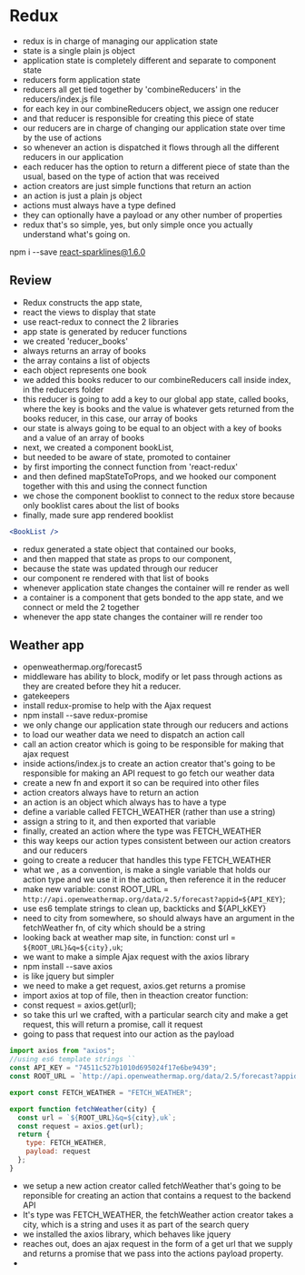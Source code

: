 # Redux

* redux is in charge of managing our application state
* state is a single plain js object
* application state is completely different and separate to component state
* reducers form application state
* reducers all get tied together by 'combineReducers' in the reducers/index.js file
* for each key in our combineReducers object, we assign one reducer
* and that reducer is responsible for creating this piece of state
* our reducers are in charge of changing our application state over time by the use of actions
* so whenever an action is dispatched it flows through all the different reducers in our application
* each reducer has the option to return a different piece of state than the usual, based on the type of action that was received
* action creators are just simple functions that return an action
* an action is just a plain js object
* actions must always have a type defined
* they can optionally have a payload or any other number of properties
* redux that's so simple, yes, but only simple once you actually understand what's going on.

npm i --save react-sparklines@1.6.0

## Review

* Redux constructs the app state,
* react the views to display that state
* use react-redux to connect the 2 libraries
* app state is generated by reducer functions
* we created 'reducer_books'
* always returns an array of books
* the array contains a list of objects
* each object represents one book
* we added this books reducer to our combineReducers call inside index, in the reducers folder
* this reducer is going to add a key to our global app state, called books, where the key is books and the value is whatever gets returned from the books reducer, in this case, our array of books
* our state is always going to be equal to an object with a key of books and a value of an array of books
* next, we created a component bookList,
* but needed to be aware of state, promoted to container
* by first importing the connect function from 'react-redux'
* and then defined mapStateToProps, and we hooked our component together with this and using the connect function
* we chose the component booklist to connect to the redux store because only booklist cares about the list of books
* finally, made sure app rendered booklist

```jsx
<BookList />
```

* redux generated a state object that contained our books,
* and then mapped that state as props to our component,
* because the state was updated through our reducer
* our component re rendered with that list of books
* whenever application state changes the container will re render as well
* a container is a component that gets bonded to the app state, and we connect or meld the 2 together
* whenever the app state changes the container will re render too

## Weather app

* openweathermap.org/forecast5
* middleware has ability to block, modify or let pass through actions as they are created before they hit a reducer.
* gatekeepers
* install redux-promise to help with the Ajax request
* npm install --save redux-promise
* we only change our application state through our reducers and actions
* to load our weather data we need to dispatch an action call
* call an action creator which is going to be responsible for making that ajax request
* inside actions/index.js to create an action creator that's going to be responsible for making an API request to go fetch our weather data
* create a new fn and export it so can be required into other files
* action creators always have to return an action
* an action is an object which always has to have a type
* define a variable called FETCH_WEATHER (rather than use a string)
* assign a string to it, and then exported that variable
* finally, created an action where the type was FETCH_WEATHER
* this way keeps our action types consistent between our action creators and our reducers
* going to create a reducer that handles this type FETCH_WEATHER
* what we , as a convention, is make a single variable that holds our action type and we use it in the action, then reference it in the reducer
* make new variable: const ROOT_URL = `http://api.openweathermap.org/data/2.5/forecast?appid=${API_KEY}`;
* use es6 template strings to clean up, backticks and ${API_kKEY}
* need to city from somewhere, so should always have an argument in the fetchWeather fn, of city which should be a string
* looking back at weather map site, in function:
  const url = `${ROOT_URL}&q=${city},uk`;
* we want to make a simple Ajax request with the axios library
* npm install --save axios
* is like jquery but simpler
* we need to make a get request, axios.get returns a promise
* import axios at top of file, then in theaction creator function:
* const request = axios.get(url);
* so take this url we crafted, with a particular search city and make a get request, this will return a promise, call it request
* going to pass that request into our action as the payload

```javascript
import axios from "axios";
//using es6 template strings ``
const API_KEY = "74511c527b1010d695024f17e6be9439";
const ROOT_URL = `http://api.openweathermap.org/data/2.5/forecast?appid=${API_KEY}`;

export const FETCH_WEATHER = "FETCH_WEATHER";

export function fetchWeather(city) {
  const url = `${ROOT_URL}&q=${city},uk`;
  const request = axios.get(url);
  return {
    type: FETCH_WEATHER,
    payload: request
  };
}
```

* we setup a new action creator called fetchWeather that's going to be reponsible for creating an action that contains a request to the backend API
* It's type was FETCH_WEATHER, the fetchWeather action creator takes a city, which is a string and uses it as part of the search query
* we installed the axios library, which behaves like jquery
* reaches out, does an ajax request in the form of a get url that we supply and returns a promise that we pass into the actions payload property.
*
